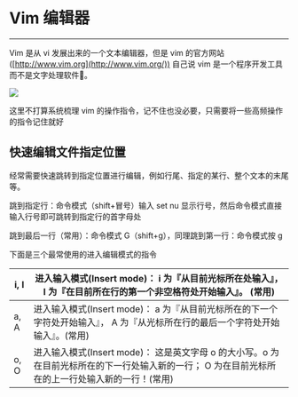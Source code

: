# Vim 编辑器

---

Vim 是从 vi 发展出来的一个文本编辑器，但是 vim 的官方网站 ([http://www.vim.org](http://www.vim.org/)) 自己说 vim 是一个程序开发工具而不是文字处理软件🤣。

![](https://jverson.oss-cn-beijing.aliyuncs.com/4c72a2d30a79b041559f2760812b6004.jpg)

这里不打算系统梳理 vim 的操作指令，记不住也没必要，只需要将一些高频操作的指令记住就好

## 快速编辑文件指定位置

经常需要快速跳转到指定位置进行编辑，例如行尾、指定的某行、整个文本的末尾等。

跳到指定行：命令模式（shift+冒号）输入 set nu 显示行号，然后命令模式直接输入行号即可跳转到指定行的首字母处

跳到最后一行（常用）：命令模式 G（shift+g），同理跳到第一行：命令模式按 g

下面是三个最常使用的进入编辑模式的指令

| i, I | 进入输入模式(Insert mode)： i 为『从目前光标所在处输入』， I 为『在目前所在行的第一个非空格符处开始输入』。 (常用) |
| ---- | ------------------------------------------------------------ |
| a, A | 进入输入模式(Insert mode)： a 为『从目前光标所在的下一个字符处开始输入』， A 为『从光标所在行的最后一个字符处开始输入』。(常用) |
| o, O | 进入输入模式(Insert mode)： 这是英文字母 o 的大小写。o 为在目前光标所在的下一行处输入新的一行； O 为在目前光标所在的上一行处输入新的一行！(常用) |